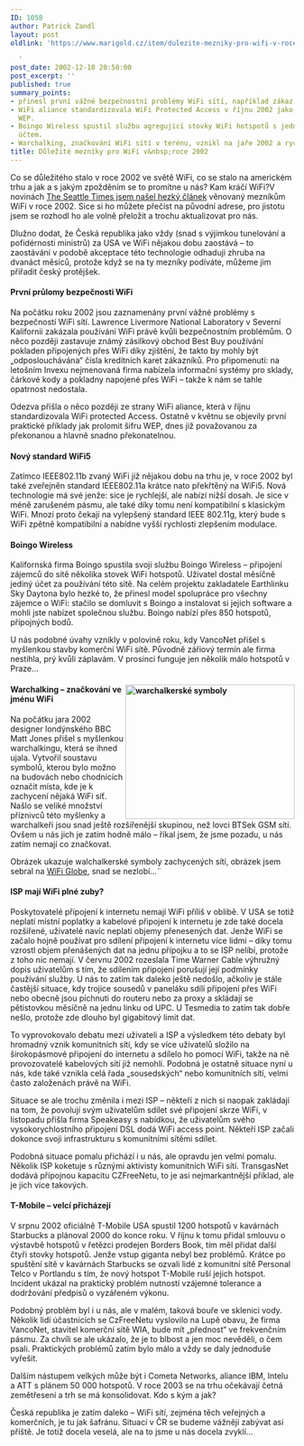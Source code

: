 ```yaml
---
ID: 1058
author: Patrick Zandl
layout: post
oldlink: 'https://www.marigold.cz/item/dulezite-mezniky-pro-wifi-v-roce-2002

  '
post_date: 2002-12-10 20:50:00
post_excerpt: ''
published: true
summary_points:
- přinesl první vážné bezpečnostní problémy WiFi sítí, například zákaz v laboratoři.
- WiFi aliance standardizovala WiFi Protected Access v říjnu 2002 jako reakci na prolomení
  WEP.
- Boingo Wireless spustil službu agregující stovky WiFi hotspotů s jednotným měsíčním
  účtem.
- Warchalking, značkování WiFi sítí v terénu, vznikl na jaře 2002 a rychle se rozšířil.
title: Důležité mezníky pro WiFi v&nbsp;roce 2002
---
```


Co se důležitého stalo v roce 2002 ve světě WiFi, co se stalo na americkém trhu a jak a s jakým zpožděním se to promítne u nás? Kam kráčí WiFi?<!--more-->V novinách <A href="http://seattletimes.nwsource.com/html/businesstechnology/134592327_wifi09.html" target=_blank>The Seattle Times jsem našel hezký článek</A> věnovaný mezníkům WiFi v roce 2002. Sice si ho můžete přečíst na původní adrese, pro jistotu jsem se rozhodl ho ale volně přeložit a trochu aktualizovat pro nás. 
<p>
Dlužno dodat, že Česká republika jako vždy (snad s výjimkou tunelování a pofidérnosti ministrů) za USA ve WiFi nějakou dobu zaostává &#8211; to zaostávání v podobě akceptace této technologie odhaduji zhruba na dvanáct měsíců, protože když se na ty mezníky podíváte, můžeme jim přiřadit český protějšek. 
<H4>První průlomy bezpečnosti WiFi </H4>
<p>
Na počátku roku 2002 jsou zaznamenány první vážné problémy s bezpečností WiFi sítí. Lawrence Livermore National Laboratory v Severní Kalifornii zakázala používání WiFi právě kvůli bezpečnostním problémům. O něco později zastavuje známý zásilkový obchod Best Buy používání pokladen připojených přes WiFi díky zjištění, že takto by mohly být &#8222;odposlouchávána&#8220; čísla kreditních karet zákazníků. Pro připomenutí: na letošním Invexu nejmenovaná firma nabízela informační systémy pro sklady, čárkové kody a pokladny napojené přes WiFi &#8211; takže k nám se tahle opatrnost nedostala. 
<p>
Odezva přišla o něco později ze strany WiFi aliance, která v říjnu standardizovala WiFi protected Access. Ostatně v květnu se objevily první praktické příklady jak prolomit šifru WEP, dnes již považovanou za překonanou a hlavně snadno překonatelnou. 
<H4>Nový standard WiFi5</H4>
<p>
Zatímco IEEE802.11b zvaný WiFi již nějakou dobu na trhu je, v roce 2002 byl také zveřejněn standard IEEE802.11a krátce nato překřtěný na WiFi5. Nová technologie má své jenže: sice je rychlejší, ale nabízí nižší dosah. Je sice v méně zarušeném pásmu, ale také díky tomu není kompatibilní s klasickým WiFi. Mnozí proto čekají na vylepšený standard IEEE 802.11g, který bude s WiFi zpětně kompatibilní a nabídne vyšší rychlosti zlepšením modulace. 
<H4>Boingo Wireless </H4>
<p>
Kalifornská firma Boingo spustila svoji službu Boingo Wireless &#8211; připojení zájemců do sítě několika stovek WiFi hotspotů. Uživatel dostal měsíčně jediný účet za používání této sítě. Na celém projektu zakladatele Earthlinku Sky Daytona bylo hezké to, že přinesl model spolupráce pro všechny zájemce o WiFi: stačilo se domluvit s Boingo a instalovat si jejich software a mohli jste nabízet společnou službu. Boingo nabízí přes 850 hotspotů, přípojných bodů. 
<p>
U nás podobné úvahy vznikly v polovině roku, kdy VancoNet přišel s myšlenkou stavby komerční WiFi sítě. Původně zářiový termín ale firma nestihla, prý kvůli záplavám. V prosinci funguje jen několik málo hotspotů v Praze&#8230; 
<H4><IMG height=238 alt="warchalkerské symboly" src="/wp-content/uploads/warchalkingsymboly.gif" width=300 align=right border=0>Warchalking &#8211; značkování ve jménu WiFi </H4>
<p>
Na počátku jara 2002 designer londýnského BBC Matt Jones přišel s myšlenkou warchalkingu, která se ihned ujala. Vytvořil soustavu symbolů, kterou bylo možno na budovách nebo chodnících označit místa, kde je k zachycení nějaká WiFi síť. Našlo se veliké množství příznivců této myšlenky a warchalkeři jsou snad ještě rozšířenější skupinou, než lovci BTSek GSM sítí. Ovšem u nás jich je zatím hodně málo &#8211; říkal jsem, že jsme pozadu, u nás zatím nemají co značkovat. 
<p>
Obrázek ukazuje walchalkerské symboly zachycených sítí, obrázek jsem sebral na <A href="http://wifi.globe.cz/" target=_blank>WiFi Globe</A>, snad se nezlobí&#8230;&#776; 
<H4>ISP mají WiFi plné zuby? </H4>
<p>
Poskytovatelé připojení k internetu nemají WiFi příliš v oblibě. V USA se totiž neplatí místní poplatky a kabelové připojení k internetu je zde také docela rozšířené, uživatelé navíc neplatí objemy přenesených dat. Jenže WiFi se začalo hojně používat pro sdílení připojení k internetu více lidmi &#8211; díky tomu vzrostl objem přenášených dat na jednu přípojku a to se ISP nelíbí, protože z toho nic nemají. V červnu 2002 rozeslala Time Warner Cable výhružný dopis uživatelům s tím, že sdílením připojení porušují její podmínky používání služby. U nás to zatím tak daleko ještě nedošlo, ačkoliv je stále častější situace, kdy trojice sousedů v paneláku sdílí připojení přes WiFi nebo obecně jsou píchnuti do routeru nebo za proxy a skládají se pětistovkou měsíčně na jednu linku od UPC. U Tesmedia to zatím tak dobře nešlo, protože zde dlouho byl gigabitový limit dat. 
<p>
To vyprovokovalo debatu mezi uživateli a ISP a výsledkem této debaty byl hromadný vznik komunitních sítí, kdy se více uživatelů složilo na širokopásmové připojení do internetu a sdílelo ho pomocí WiFi, takže na ně provozovatelé kabelových sítí již nemohli. Podobná je ostatně situace nyní u nás, kde také vznikla celá řada &#8222;sousedských&#8220; nebo komunitních sítí, velmi často založenách právě na WiFi. 
<p>
Situace se ale trochu změnila i mezi ISP &#8211; někteří z nich si naopak zakládají na tom, že povolují svým uživatelům sdílet své připojení skrze WiFi, v listopadu přišla firma Speakeasy s nabídkou, že uživatelům svého vysokorychlostního připojení DSL dodá WiFi access point. Někteří ISP začali dokonce svoji infrastrukturu s komunitními sítěmi sdílet. 
<p>
Podobná situace pomalu přichází i u nás, ale opravdu jen velmi pomalu. Několik ISP koketuje s různými aktivisty komunitních WiFi sítí. TransgasNet dodává přípojnou kapacitu CZFreeNetu, to je asi nejmarkantnější příklad, ale je jich více takových. 
<H4>T-Mobile &#8211; velcí přicházejí </H4>
<p>
V srpnu 2002 oficiálně T-Mobile USA spustil 1200 hotspotů v kavárnách Starbucks a plánoval 2000 do konce roku. V říjnu k tomu přidal smlouvu o výstavbě hotspotů v řetězci prodejen Borders Book, tím měl přidat další čtyři stovky hotspotů. Jenže vstup giganta nebyl bez problémů. Krátce po spuštění sítě v kavárnách Starbucks se ozvali lidé z komunitní sítě Personal Telco v Portlandu s tím, že nový hotspot T-Mobile ruší jejich hotspot. Incident ukázal na praktický problém nutností vzájemné tolerance a dodržování předpisů o vyzářeném výkonu. 
<p>
Podobný problém byl i u nás, ale v malém, taková bouře ve sklenici vody. Několik lidí účastnících se CzFreeNetu vyslovilo na Lupě obavu, že firma VancoNet, stavitel komerční sítě WIA, bude mít &#8222;přednost&#8220; ve frekvenčním pásmu. Za chvíli se ale ukázalo, že je to blbost a jen moc nevěděli, o čem psali. Praktických problémů zatím bylo málo a vždy se daly jednoduše vyřešit. 
<p>
Dalším nástupem velkých může být i Cometa Networks, aliance IBM, Intelu a ATT s plánem 50 000 hotspotů. V roce 2003 se na trhu očekávají četná zemětřesení a trh se má konsolidovat. Kdo s kým a jak? 
<p>
Česká republika je zatím daleko &#8211; WiFi sítí, zejména těch veřejných a komerčních, je tu jak šafránu. Situací v ČR se budeme vážněji zabývat asi příště. Je totiž docela veselá, ale na to jsme u nás docela zvyklí&#8230; </p>